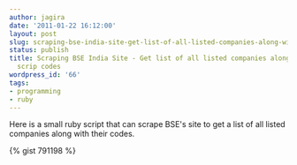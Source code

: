 ```yaml
---
author: jagira
date: '2011-01-22 16:12:00'
layout: post
slug: scraping-bse-india-site-get-list-of-all-listed-companies-along-with-their-scrip-codes
status: publish
title: Scraping BSE India Site - Get list of all listed companies along with their
  scrip codes
wordpress_id: '66'
tags:
- programming
- ruby
---
```


Here is a small ruby script that can scrape BSE's site to get a list of
all listed companies along with their codes.

{% gist 791198 %}

